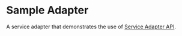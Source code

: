 Sample Adapter
==============

A service adapter that demonstrates the use of [Service Adapter API](http://www.qasymphony.com/build-a-service-adapter-with-qtrace-integration-api-2-0.html).